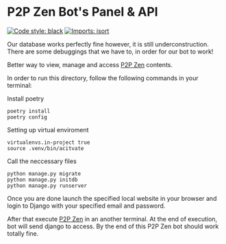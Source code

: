 # P2P Zen Bot's Panel & API

<a href="https://github.com/python/black"><img alt="Code style: black" src="https://img.shields.io/badge/code%20style-black-000000.svg"></a>
[![Imports: isort](https://img.shields.io/badge/%20imports-isort-%231674b1?style=flat&labelColor=ef8336)](https://pycqa.github.io/isort/)

Our database works perfectly fine however, it is still underconstruction. There are some debuggings that we have to, in order for our bot to work!

Better way to view, manage and access [P2P Zen](https://github.com/emiravc/P2P-Zen) contents.

In order to run this directory, follow the following commands in your terminal:

Install poetry
```
poetry install
poetry config 
```
Setting up virtual enviroment
```
virtualenvs.in-project true
source .venv/bin/acitvate
```
Call the neccessary files
```
python manage.py migrate
python manage.py initdb
python manage.py runserver
```
Once you are done launch the specified local website in your browser and login to Django with your specified email and password.

After that execute [P2P Zen](https://github.com/emiravc/P2P-Zen) in an another terminal. At the end of execution, bot will send django to access. By the end of this P2P Zen bot should work totally fine.

